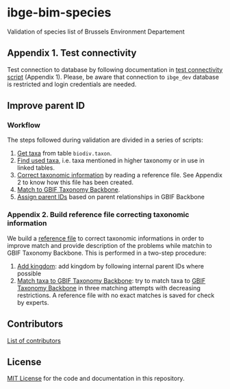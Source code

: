 # ibge-bim-species

Validation of species list of Brussels Environment Departement

## Appendix 1. Test connectivity

Test connection to database by following documentation in [test connectivity script](http://inbo.github.io/ibge-bim-species/test_connectivity.html) (Appendix 1). Please, be aware that connection to `ibge_dev` database is restricted and login credentials are needed.

## Improve parent ID 

### Workflow

The steps followed during validation are divided in a series of scripts:

1. [Get taxa](http://inbo.github.io/ibge-bim-species/parentid_1_get_taxa_from_db.html) from table `biodiv.taxon`.
2. [Find used taxa](http://inbo.github.io/ibge-bim-species/parentid_2_detect_used_taxa.html), i.e. taxa mentioned in higher taxonomy or in use in linked tables.
3. [Correct taxonomic information](http://inbo.github.io/ibge-bim-species/parentid_3_apply_corrections_names_by_ref_file.html) by reading a reference file. See Appendix 2 to know how this file has been created.
  4. [Match to GBIF Taxonomy Backbone](http://inbo.github.io/ibge-bim-species/match_used_corrected_taxa_gbif.html).
  5. [Assign parent IDs](http://inbo.github.io/ibge-bim-species/parentid_5_set_parentids_after_match_to_gbif.html) based on parent relationships in GBIF Backbone

### Appendix 2. Build reference file correcting taxonomic information

We build a [reference file](https://github.com/inbo/ibge-bim-species/blob/master/references/corrected_taxa.tsv) to correct taxonomic informations in order to improve match and provide description of the problems while matchin to GBIF Taxonomy Backbone. This is performed in a two-step procedure:

1. [Add kingdom](http://inbo.github.io/ibge-bim-species/appendix_2_1_add_kingdom.html): add kingdom by following internal parent IDs where possible
2. [Match taxa to GBIF Taxonomy Backbone](http://inbo.github.io/ibge-bim-species/appendix_2_2_match_taxa_gbif_backbone.html): try to match taxa to [GBIF Taxonomy Backbone](https://www.gbif.org/dataset/d7dddbf4-2cf0-4f39-9b2a-bb099caae36c) in three matching attempts with decreasing restrictions. A reference file with no exact matches is saved for check by experts.

## Contributors

[List of contributors](https://github.com/inbo/ibge-bim-species/graphs/contributors)

## License

[MIT License](https://github.com/inbo/ibge-bim-species/blob/master/LICENSE) for the code and documentation in this repository.
